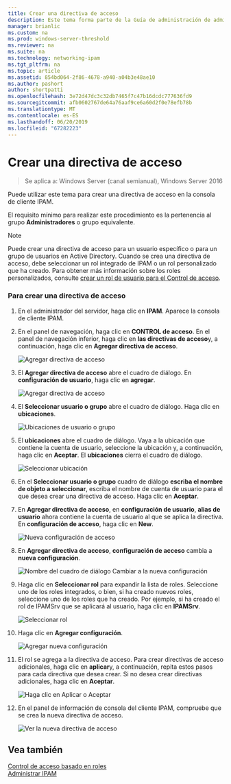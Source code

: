 ```yaml
---
title: Crear una directiva de acceso
description: Este tema forma parte de la Guía de administración de administración de direcciones IP (IPAM) en Windows Server 2016.
manager: brianlic
ms.custom: na
ms.prod: windows-server-threshold
ms.reviewer: na
ms.suite: na
ms.technology: networking-ipam
ms.tgt_pltfrm: na
ms.topic: article
ms.assetid: 854bd064-2f86-4678-a940-a04b3e48ae10
ms.author: pashort
author: shortpatti
ms.openlocfilehash: 3e72d47dc3c32db7465f7c47b16dcdc777636fd9
ms.sourcegitcommit: afb0602767de64a76aaf9ce6a60d2f0e78efb78b
ms.translationtype: MT
ms.contentlocale: es-ES
ms.lasthandoff: 06/20/2019
ms.locfileid: "67282223"
---
```

# <a name="create-an-access-policy"></a>Crear una directiva de acceso

>Se aplica a: Windows Server (canal semianual), Windows Server 2016

Puede utilizar este tema para crear una directiva de acceso en la consola de cliente IPAM.  
  
El requisito mínimo para realizar este procedimiento es la pertenencia al grupo **Administradores** o grupo equivalente.  
  
> [!NOTE]  
> Puede crear una directiva de acceso para un usuario específico o para un grupo de usuarios en Active Directory. Cuando se crea una directiva de acceso, debe seleccionar un rol integrado de IPAM o un rol personalizado que ha creado. Para obtener más información sobre los roles personalizados, consulte [crear un rol de usuario para el Control de acceso](../../technologies/ipam/Create-a-User-Role-for-Access-Control.md).  
  
### <a name="to-create-an-access-policy"></a>Para crear una directiva de acceso  
  
1.  En el administrador del servidor, haga clic en **IPAM**. Aparece la consola de cliente IPAM.  
  
2.  En el panel de navegación, haga clic en **CONTROL de acceso**. En el panel de navegación inferior, haga clic en **las directivas de acceso**y, a continuación, haga clic en **Agregar directiva de acceso**.  
  
    ![Agregar directiva de acceso](../../media/Create-an-Access-Policy/ipam_CreateAP_01.jpg)  
  
3.  El **Agregar directiva de acceso** abre el cuadro de diálogo. En **configuración de usuario**, haga clic en **agregar**.  
  
    ![Agregar directiva de acceso](../../media/Create-an-Access-Policy/ipam_CreateAP_02.jpg)  
  
4.  El **Seleccionar usuario o grupo** abre el cuadro de diálogo. Haga clic en **ubicaciones**.  
  
    ![Ubicaciones de usuario o grupo](../../media/Create-an-Access-Policy/ipam_CreateAP_03.jpg)  
  
5.  El **ubicaciones** abre el cuadro de diálogo. Vaya a la ubicación que contiene la cuenta de usuario, seleccione la ubicación y, a continuación, haga clic en **Aceptar**. El **ubicaciones** cierra el cuadro de diálogo.  
  
    ![Seleccionar ubicación](../../media/Create-an-Access-Policy/ipam_CreateAP_04.jpg)  
  
6.  En el **Seleccionar usuario o grupo** cuadro de diálogo **escriba el nombre de objeto a seleccionar**, escriba el nombre de cuenta de usuario para el que desea crear una directiva de acceso. Haga clic en **Aceptar**.  
  
7.  En **Agregar directiva de acceso**, en **configuración de usuario**, **alias de usuario** ahora contiene la cuenta de usuario al que se aplica la directiva. En **configuración de acceso**, haga clic en **New**.  
  
    ![Nueva configuración de acceso](../../media/Create-an-Access-Policy/ipam_CreateAP_05.jpg)  
  
8.  En **Agregar directiva de acceso**, **configuración de acceso** cambia a **nueva configuración**.  
  
    ![Nombre del cuadro de diálogo Cambiar a la nueva configuración](../../media/Create-an-Access-Policy/ipam_CreateAP_06.jpg)  
  
9. Haga clic en **Seleccionar rol** para expandir la lista de roles. Seleccione uno de los roles integrados, o bien, si ha creado nuevos roles, seleccione uno de los roles que ha creado. Por ejemplo, si ha creado el rol de IPAMSrv que se aplicará al usuario, haga clic en **IPAMSrv**.  
  
    ![Seleccionar rol](../../media/Create-an-Access-Policy/ipam_CreateAP_07.jpg)  
  
10. Haga clic en **Agregar configuración**.  
  
    ![Agregar nueva configuración](../../media/Create-an-Access-Policy/ipam_CreateAP_08.jpg)  
  
11. El rol se agrega a la directiva de acceso. Para crear directivas de acceso adicionales, haga clic en **aplicar**y, a continuación, repita estos pasos para cada directiva que desea crear. Si no desea crear directivas adicionales, haga clic en **Aceptar**.  
  
    ![Haga clic en Aplicar o Aceptar](../../media/Create-an-Access-Policy/ipam_CreateAP_09.jpg)  
  
12. En el panel de información de consola del cliente IPAM, compruebe que se crea la nueva directiva de acceso.  
  
    ![Ver la nueva directiva de acceso](../../media/Create-an-Access-Policy/ipam_CreateAP_09a.jpg)  
  
## <a name="see-also"></a>Vea también  
[Control de acceso basado en roles](Role-based-Access-Control.md)  
[Administrar IPAM](Manage-IPAM.md)  
  


